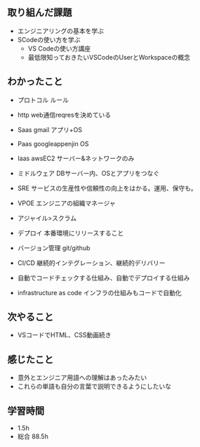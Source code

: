 ## 取り組んだ課題
- エンジニアリングの基本を学ぶ
- SCodeの使い方を学ぶ
  * VS Codeの使い方講座
  * 最低限知っておきたいVSCodeのUserとWorkspaceの概念

## わかったこと
- プロトコル  ルール 
- http web通信reqresを決めている

- Saas  gmail   アプリ+OS
- Paas  googleappenjin OS
- Iaas   awsEC2 サーバー&ネットワークのみ

- ミドルウェア DBサーバー内、OSとアプリをつなぐ
- SRE サービスの生産性や信頼性の向上をはかる。運用、保守も。

- VPOE エンジニアの組織マネージャ
- アジャイル>スクラム

- デプロイ  本番環境にリリースすること

- バージョン管理 git/github
- CI/CD 継続的インテグレーション、継続的デリバリー
- 自動でコードチェックする仕組み、自動でデプロイする仕組み

- infrastructure as code インフラの仕組みもコードで自動化

## 次やること
- VSコードでHTML、CSS動画続き

## 感じたこと
- 意外とエンジニア用語への理解はあったみたい
- これらの単語も自分の言葉で説明できるようにしたいな 

## 学習時間
- 1.5h
- 総合 88.5h
